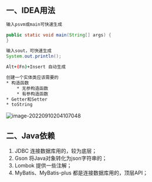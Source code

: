 ## 一、IDEA用法

```java
输入psvm或main可快速生成

public static void main(String[] args) {
}
```



```java
输入sout，可快速生成
System.out.println();
```



```bash
Alt+(Fn)+Insert 自动生成

创建一个实体类应该需要的
* 构造函数
	* 无参构造函数
	* 有参构造函数
* Getter和Setter
* toString
```

![image-20220910204107048](http://doc.xjfyt.top/markdown_img/20220910204213.png)

## 二、Java依赖

1. JDBC 连接数据库用的，较为底层；
2. Gson 将Java对象转化为json字符串的；
3. Lombok 提供一些注解；
4. MyBatis、MyBatis-plus 都是连接数据库用的，顶层API；


